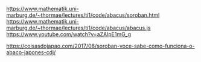 
https://www.mathematik.uni-marburg.de/~thormae/lectures/ti1/code/abacus/soroban.html
https://www.mathematik.uni-marburg.de/~thormae/lectures/ti1/code/abacus/abacus.js
https://www.youtube.com/watch?v=aZAlpE1mG_g

https://coisasdojapao.com/2017/08/soroban-voce-sabe-como-funciona-o-abaco-japones-cdj/
